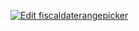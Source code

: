 [![Edit fiscaldaterangepicker](https://codesandbox.io/static/img/play-codesandbox.svg)](https://codesandbox.io/s/github/vibou/fiscal-daterangepicker/tree/master/?fontsize=12&hidenavigation=1&theme=dark)
